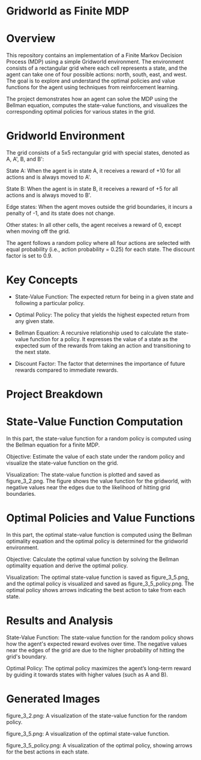 # Gridworld as Finite MDP
# Overview
This repository contains an implementation of a Finite Markov Decision Process (MDP) using a simple Gridworld environment. The environment consists of a rectangular grid where each cell represents a state, and the agent can take one of four possible actions: north, south, east, and west. The goal is to explore and understand the optimal policies and value functions for the agent using techniques from reinforcement learning.

The project demonstrates how an agent can solve the MDP using the Bellman equation, computes the state-value functions, and visualizes the corresponding optimal policies for various states in the grid.

# Gridworld Environment
The grid consists of a 5x5 rectangular grid with special states, denoted as A, A', B, and B':

State A: When the agent is in state A, it receives a reward of +10 for all actions and is always moved to A'.

State B: When the agent is in state B, it receives a reward of +5 for all actions and is always moved to B'.

Edge states: When the agent moves outside the grid boundaries, it incurs a penalty of -1, and its state does not change.

Other states: In all other cells, the agent receives a reward of 0, except when moving off the grid.

The agent follows a random policy where all four actions are selected with equal probability (i.e., action probability = 0.25) for each state. The discount factor is set to 0.9.

# Key Concepts
- State-Value Function: The expected return for being in a given state and following a particular policy.

- Optimal Policy: The policy that yields the highest expected return from any given state.

- Bellman Equation: A recursive relationship used to calculate the state-value function for a policy. It expresses the value of a state as the expected sum of the rewards from taking an action and transitioning to the next state.

- Discount Factor: The factor that determines the importance of future rewards compared to immediate rewards.

# Project Breakdown

# State-Value Function Computation
In this part, the state-value function for a random policy is computed using the Bellman equation for a finite MDP.

Objective: Estimate the value of each state under the random policy and visualize the state-value function on the grid.

Visualization: The state-value function is plotted and saved as figure_3_2.png. The figure shows the value function for the gridworld, with negative values near the edges due to the likelihood of hitting grid boundaries.

# Optimal Policies and Value Functions
In this part, the optimal state-value function is computed using the Bellman optimality equation and the optimal policy is determined for the gridworld environment.

Objective: Calculate the optimal value function by solving the Bellman optimality equation and derive the optimal policy.

Visualization: The optimal state-value function is saved as figure_3_5.png, and the optimal policy is visualized and saved as figure_3_5_policy.png. The optimal policy shows arrows indicating the best action to take from each state.

# Results and Analysis
State-Value Function: The state-value function for the random policy shows how the agent's expected reward evolves over time. The negative values near the edges of the grid are due to the higher probability of hitting the grid's boundary.

Optimal Policy: The optimal policy maximizes the agent’s long-term reward by guiding it towards states with higher values (such as A and B).

# Generated Images
figure_3_2.png: A visualization of the state-value function for the random policy.

figure_3_5.png: A visualization of the optimal state-value function.

figure_3_5_policy.png: A visualization of the optimal policy, showing arrows for the best actions in each state.


